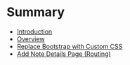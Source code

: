 # Summary

* [Introduction](README.md)
* [Overview](overview.md)
* [Replace Bootstrap with Custom CSS](replace_bootstrap_with_custom_css.md)
* [Add Note Details Page (Routing)](add_routing.md)

